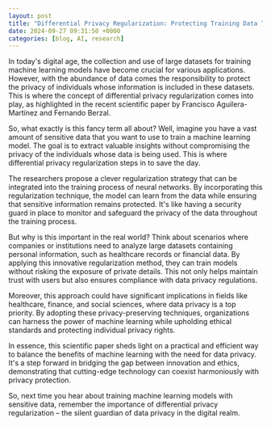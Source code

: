 ```yaml
---
layout: post
title: "Differential Privacy Regularization: Protecting Training Data Through Loss Function Regularization"
date: 2024-09-27 09:31:50 +0000
categories: [blog, AI, research]
---
```

In today's digital age, the collection and use of large datasets for training machine learning models have become crucial for various applications. However, with the abundance of data comes the responsibility to protect the privacy of individuals whose information is included in these datasets. This is where the concept of differential privacy regularization comes into play, as highlighted in the recent scientific paper by Francisco Aguilera-Martínez and Fernando Berzal.

So, what exactly is this fancy term all about? Well, imagine you have a vast amount of sensitive data that you want to use to train a machine learning model. The goal is to extract valuable insights without compromising the privacy of the individuals whose data is being used. This is where differential privacy regularization steps in to save the day.

The researchers propose a clever regularization strategy that can be integrated into the training process of neural networks. By incorporating this regularization technique, the model can learn from the data while ensuring that sensitive information remains protected. It's like having a security guard in place to monitor and safeguard the privacy of the data throughout the training process.

But why is this important in the real world? Think about scenarios where companies or institutions need to analyze large datasets containing personal information, such as healthcare records or financial data. By applying this innovative regularization method, they can train models without risking the exposure of private details. This not only helps maintain trust with users but also ensures compliance with data privacy regulations.

Moreover, this approach could have significant implications in fields like healthcare, finance, and social sciences, where data privacy is a top priority. By adopting these privacy-preserving techniques, organizations can harness the power of machine learning while upholding ethical standards and protecting individual privacy rights.

In essence, this scientific paper sheds light on a practical and efficient way to balance the benefits of machine learning with the need for data privacy. It's a step forward in bridging the gap between innovation and ethics, demonstrating that cutting-edge technology can coexist harmoniously with privacy protection.

So, next time you hear about training machine learning models with sensitive data, remember the importance of differential privacy regularization – the silent guardian of data privacy in the digital realm.
